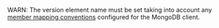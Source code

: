 WARN: The version element name must be set taking into account any [member mapping conventions](http://mongodb.github.io/mongo-csharp-driver/2.8/reference/bson/mapping/conventions/) configured for the MongoDB client.